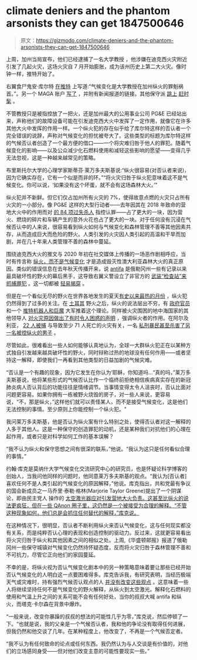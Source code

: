 # climate deniers and the phantom arsonists they can get 1847500646

> 原文：<https://gizmodo.com/climate-deniers-and-the-phantom-arsonists-they-can-get-1847500646>

上周，加州当局宣布，他们已经逮捕了一名大学教授 ，他涉嫌在迪克西火灾附近引发了几起火灾，这场火灾自 7 月开始膨胀，成为该州历史上第二大火灾。像时钟一样，推特开始了。

右翼食尸鬼安·库尔特 [在推特](https://twitter.com/AnnCoulter/status/1425420767018295296) 上写道:“气候变化是大学教授在加州纵火的罪魁祸首。”。另一个 MAGA 账户 [写了](https://twitter.com/bmarcois/status/1425781497231982594) ，并附有新闻报道的链接。其他保守派 [跳上](https://twitter.com/JohnRLottJr/status/1425340321894858761) [赶时髦](https://twitter.com/RyanMaue/status/1425554597054189582) 。



不管教授只是被指控放了一把火，还是加州最大的公用事业公司 PG&E 已经站出来，声称他们的故障设备可能在引发迪克西大火中发挥了一定作用，就像它在许多其他大火中发挥的作用一样。一个纵火犯的存在似乎给了库尔特这样的否认者一个完全错误的说辞，声称对气候变化的担忧被夸大了。这些类型的标题为库尔特这样的气候否认者创造了一个最方便的借口——一个将灾难归咎于他人的罪犯。随着气候变化的影响——以及公众减少化石燃料使用和减轻这些影响的愿望——变得几乎无法忽视，这是一种越来越常见的策略。

布里斯托尔大学的心理学家斯蒂芬·莱万多夫斯基说:“纵火很容易(对否认者来说)，因为它确实存在，它有一个似是而非的环。”“将火灾归咎于纵火犯意味着这不是气候变化。你可以说，‘如果没有这个坏蛋，就不会有这场森林大火。’"

纵火犯并不新鲜。但它们仅占加州所有火灾的 7%，使得故意点燃的火灾只占所有火灾的一小部分。像 PG&E 这样的大型行动者——去年因其在 2018 年致命的营地大火中的作用而对 [的 84 项过失杀人](https://gizmodo.com/pg-e-pleads-guilty-to-manslaughter-for-camp-fire-deaths-1842454164) 指控认罪——占了更大的一块，因为营火、燃烧的碎片和车辆产生的意外火花也占了更大的一块。对于任何没有沉浸在气候否认中的人来说，很容易看到纵火如何与气候变化和森林管理不善等其他因素共存，从而造成巨大而危险的野火。人类引发的火灾因人类引起的高温和干旱而加剧，并在几十年来人类管理不善的森林中蔓延。

围绕迪克西大火的推文与 2020 年初在社交媒体上传播的一场恶作剧相呼应，当时有传言称 [纵火，而不是气候变化](https://gizmodo.com/its-not-arson-you-absolute-fucking-morons-1840862475) 才是造成毁灭性澳大利亚森林大火的真正原因。类似的错误信息在去年秋天传播开来，说 [antifa](https://gizmodo.com/debunked-antifa-wildfire-rumors-spread-on-facebook-over-1845029629) 是俄勒冈州一些有记录以来最具破坏性的野火的幕后黑手，这导致右翼义警设立了非官方的 [武装“检查站”来抓捕罪犯](https://gizmodo.com/how-far-right-extremists-are-using-the-climate-crisis-t-1845083045) 。这一切都被 [轻易揭穿](https://gizmodo.com/australia-burned-under-a-haze-of-misinformation-earlier-1845031119) 。



但是在一个看似无尽的野火在世界各地发生的夏天[有史以来最热的月份](https://gizmodo.com/july-2021-was-hottest-month-in-recorded-history-1847484421) ，纵火犯仍然得到了过多的关注。在 [土耳其](https://gizmodo.com/ground-temperatures-reach-a-blistering-127-degrees-in-t-1847414780) 野火之后，纵火的说法层出不穷，有 [政府官员](https://www.dailysabah.com/turkey/most-forest-fires-contained-as-pkk-linked-group-vows-arson-attacks/news) 和一个 [推特机器人和巨魔](https://twitter.com/search?q=%22Turkey%20is%20burning%2C%20Turkey%20is%20being%20burned%22&src=typed_query) 大军推着这个理论。同样被火灾围困的地中海国家的其他领导人 [对火灾原因做出了有时令人困惑的声明](https://www.cnn.com/2021/08/11/world/wildfires-climate-change-arson-explainer-intl/index.html) ，强调纵火者的作用。在阿尔及利亚， [22 人被捕](https://www.aljazeera.com/news/2021/8/13/algeria-arrests-22-suspected-arsonists-over-blazes) 与导致至少 71 人死亡的火灾有关，一名 [私刑暴民甚至杀害了另一名被控纵火的男子](https://www.france24.com/en/africa/20210813-algeria-orders-probe-into-lynching-of-man-accused-of-setting-deadly-wildfires) 。

尽管如此，很难看出一些人如何能够认真地认为，全球一大群纵火犯正在以某种方式独自引发越来越具破坏性的野火，同时辩称过热的地球没有任何作用——或者坚持这一解释，即使我们一再看到其他类型的日益加剧的气候灾难。

“否认是一个有趣的现象，因为它发生在你认为‘耶稣，你知道吗...“真的吗，”莱万多夫斯基说，他将某些形式的气候否认比作一个临终前拒绝相信疾病真实存在的新冠肺炎病人否认背后的功能往往是情绪调节。当事情变得太令人沮丧时，否认比面对问题更容易。如果你拥有一栋被野火烧毁的房子，对一些人来说，更容易说，“不，那是纵火，”这样他们就可以责怪某人，而不是接受气候变化，这是他们无法控制的事情。至少原则上你能控制一个纵火犯。"

我问莱万多夫斯基，他是否认为纵火案有什么特别之处，使得否认者对这一解释的人多于其他人。这是一种保守的创造罪犯的动机，还是某种我们对抗他们的心理在起作用，或者只是对科学如何工作的基本误解？



“我不认为纵火和保守思想之间有很深的联系，”他说。“我认为这只是任何看似合理的事情。”

约翰·库克是莫纳什大学气候变化交流研究中心的研究员，也是怀疑论科学博客的创始人，当我问他同样的问题时，他同意莱万多夫斯基的观点。“我认为[否认者]喜欢任何不是人类引起的气候变化的原因解释，”他说。库克指出，共和党最有争议的国会新成员之一马乔里·泰勒·格林(Marjorie Taylor Greene)提出了一个阴谋论，即由民主党人 操作的 [太空激光器应对引发营地大火负责。这甚至比纵火的说法更疯狂，但在一些 QAnon 圈子里，这仍然是一个被接受为合理的解释。“不管这种现象如何，他们总是会抓住任何替代的解释，”库克说。](https://gizmodo.com/qanon-congresswoman-also-believes-a-space-laser-sparked-1846152493)

在这种情况下，很明显，否认者不断利用纵火来否认气候变化，这与任何现实都没有关系，而是纯粹否认心理的表现和创造控制的驱动力。反过来，这就更容易看出将火灾归咎于纵火和其他因素之间的相似之处。上周,《华盛顿邮报》报道了俄勒冈州一些保守城镇对气候变化仍然持怀疑态度，反而将火灾归咎于森林管理不善和不可抗力，尽管它正向他们的家园蔓延。

不幸的是，将纵火视为否认气候变化剧本中的另一种策略意味着要让那些已经开始否认气候变化的人明白这一点要困难得多。库克告诉我，有研究表明，当经历极端天气或灾难时，持有强烈气候否认观点的人 [并没有改变这些观点](https://www.nature.com/articles/nclimate1754) 。这意味着一些人将继续坚持任何不是气候变化的野火解释，从纵火到太空激光。解释化石燃料的使用和气温上升之间的关系可能不会有任何好处，当你的叔叔大喊 antifa 和纵火，而塔克·卡尔森在背景中爆炸。



“一般来说，改变你暴躁的叔叔的想法的可能性几乎为零，”库克说，然后停顿了一下。“也就是说，我的父亲是一个气候否认者，我和他的争论没有取得任何进展，但我仍然和他交谈了几年。在某种程度上，他改变了，不再是一个气候否定者。

“我不认为有任何致命的论点或任何东西。我仍然认为与人交谈是有价值的，对他们的立场感同身受——但对他们改变主意的可能性要现实一些。”